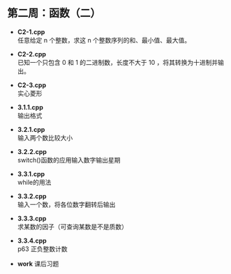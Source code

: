 # `第二周：函数（二）`

* **C2-1.cpp**  
任意给定 n 个整数，求这 n 个整数序列的和、最小值、最大值。  
  
* **C2-2.cpp**  
已知一个只包含 0 和 1 的二进制数，长度不大于 10 ，将其转换为十进制并输出。 
  
* **C2-3.cpp**  
实心菱形  
  
* **3.1.1.cpp**  
输出格式  
  
* **3.2.1.cpp**  
输入两个数比较大小  
  
* **3.2.2.cpp**  
switch()函数的应用输入数字输出星期  
  
* **3.3.1.cpp**  
while的用法  
  
* **3.3.2.cpp**  
输入一个数，将各位数字翻转后输出  
  
* **3.3.3.cpp**  
求某数的因子（可查询某数是不是质数）  
  
* **3.3.4.cpp**  
p63 正负整数计数  
  
* **work**
课后习题